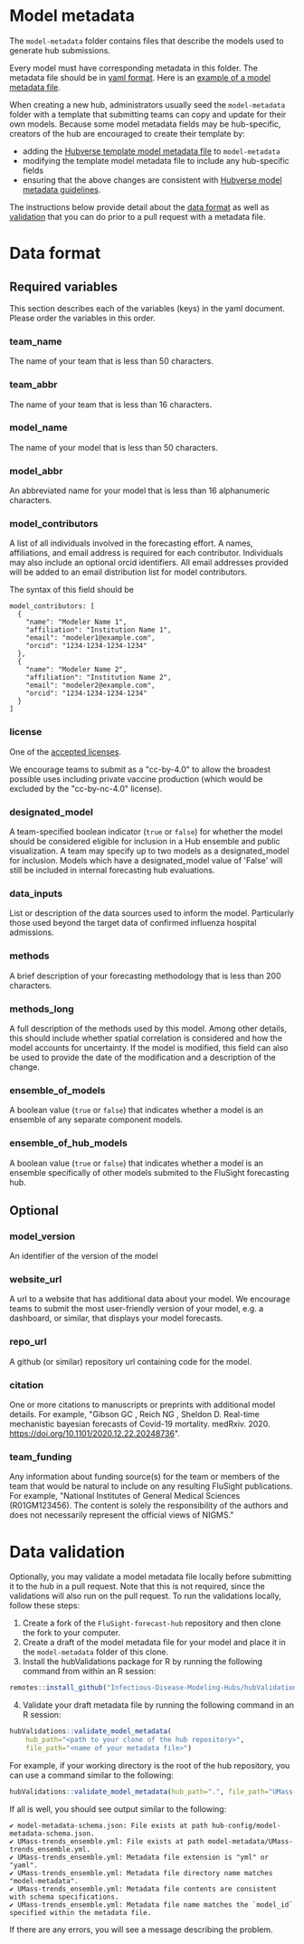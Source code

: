 # Model metadata

The `model-metadata` folder contains files that describe the models used to 
generate hub submissions.

Every model must have corresponding metadata in this folder. 
The metadata file should be in 
[yaml format](https://docs.ansible.com/ansible/latest/reference_appendices/YAMLSyntax.html). 
Here is an [example of a model metadata file](./MOBS-GLEAM_FLUH.yml).

When creating a new hub, administrators usually seed the `model-metadata` 
folder with a template that submitting teams can copy and update for their 
own models. Because some model metadata fields may be hub-specific, creators 
of the hub are encouraged to create their template by:

- adding the [Hubverse template model metadata file](https://hubverse.io/en/latest/user-guide/model-metadata.html#template-metadata-schema-file) to `model-metadata` 
- modifying the template model metadata file to include any hub-specific fields
- ensuring that the above changes are consistent with [Hubverse model metadata guidelines](https://hubverse.io/en/latest/format/model-metadata.html).


The instructions below provide detail about the [data
format](#Data-format) as well as [validation](#Data-validation) that
you can do prior to a pull request with a metadata file.

# Data format

## Required variables

This section describes each of the variables (keys) in the yaml document.
Please order the variables in this order.

### team_name
The name of your team that is less than 50 characters.

### team_abbr
The name of your team that is less than 16 characters.

### model_name
The name of your model that is less than 50 characters.

### model_abbr
An abbreviated name for your model that is less than 16 alphanumeric characters. 

### model_contributors

A list of all individuals involved in the forecasting effort.
A names, affiliations, and email address is required for each contributor. Individuals may also include an optional orcid identifiers.
All email addresses provided will be added to an email distribution list for model contributors.

The syntax of this field should be 
```
model_contributors: [
  {
    "name": "Modeler Name 1",
    "affiliation": "Institution Name 1",
    "email": "modeler1@example.com",
    "orcid": "1234-1234-1234-1234"
  },
  {
    "name": "Modeler Name 2",
    "affiliation": "Institution Name 2",
    "email": "modeler2@example.com",
    "orcid": "1234-1234-1234-1234"
  }
]
```

### license

One of the [accepted licenses](https://github.com/cdcepi/FluSight-forecast-hub/blob/673e983fee54f3a21448071ac46a9f78d27dd164/hub-config/model-metadata-schema.json#L69-L75).

We encourage teams to submit as a "cc-by-4.0" to allow the broadest possible uses
including private vaccine production (which would be excluded by the "cc-by-nc-4.0" license). 

### designated_model 

A team-specified boolean indicator (`true` or `false`) for whether the model should be considered eligible for inclusion in a Hub ensemble and public visualization. A team may specify up to two models as a designated_model for inclusion. Models which have a designated_model value of 'False' will still be included in internal forecasting hub evaluations.

### data_inputs

List or description of the data sources used to inform the model. Particularly those used beyond the target data of confirmed influenza hospital admissions.

### methods

A brief description of your forecasting methodology that is less than 200 
characters.

### methods_long

A full description of the methods used by this model. Among other details, this should include whether spatial correlation is considered and how the model accounts for uncertainty. If the model is modified, this field can also be used to provide the date of the modification and a description of the change.

### ensemble_of_models

A boolean value (`true` or `false`) that indicates whether a model is an ensemble of any separate component models.

### ensemble_of_hub_models

A boolean value (`true` or `false`) that indicates whether a model is an ensemble specifically of other models submited to the FluSight forecasting hub.

## Optional

### model_version
An identifier of the version of the model

### website_url

A url to a website that has additional data about your model. 
We encourage teams to submit the most user-friendly version of your 
model, e.g. a dashboard, or similar, that displays your model forecasts. 

### repo_url

A github (or similar) repository url containing code for the model. 

### citation

One or more citations to manuscripts or preprints with additional model details. For example, "Gibson GC , Reich NG , Sheldon D. Real-time mechanistic bayesian forecasts of Covid-19 mortality. medRxiv. 2020. https://doi.org/10.1101/2020.12.22.20248736".

### team_funding 

Any information about funding source(s) for the team or members of the team that would be natural to include on any resulting FluSight publications. For example, "National Institutes of General Medical Sciences (R01GM123456). The content is solely the responsibility of the authors and does not necessarily represent the official views of NIGMS."

# Data validation

Optionally, you may validate a model metadata file locally before submitting it to the hub in a pull request. Note that this is not required, since the validations will also run on the pull request. To run the validations locally, follow these steps:

1. Create a fork of the `FluSight-forecast-hub` repository and then clone the fork to your computer.
2. Create a draft of the model metadata file for your model and place it in the `model-metadata` folder of this clone.
3. Install the hubValidations package for R by running the following command from within an R session:
``` r
remotes::install_github("Infectious-Disease-Modeling-Hubs/hubValidations")
```
4. Validate your draft metadata file by running the following command in an R session:
``` r
hubValidations::validate_model_metadata(
    hub_path="<path to your clone of the hub repository>",
    file_path="<name of your metadata file>")
```

For example, if your working directory is the root of the hub repository, you can use a command similar to the following:
``` r
hubValidations::validate_model_metadata(hub_path=".", file_path="UMass-trends_ensemble.yml")
```

If all is well, you should see output similar to the following:
```
✔ model-metadata-schema.json: File exists at path hub-config/model-metadata-schema.json.
✔ UMass-trends_ensemble.yml: File exists at path model-metadata/UMass-trends_ensemble.yml.
✔ UMass-trends_ensemble.yml: Metadata file extension is "yml" or "yaml".
✔ UMass-trends_ensemble.yml: Metadata file directory name matches "model-metadata".
✔ UMass-trends_ensemble.yml: Metadata file contents are consistent with schema specifications.
✔ UMass-trends_ensemble.yml: Metadata file name matches the `model_id` specified within the metadata file.
```

If there are any errors, you will see a message describing the problem.
